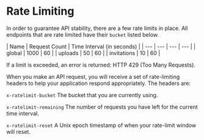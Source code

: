 # Rate Limiting

In order to guarantee API stability, there are a few rate limits in place. All endpoints that are rate limited have their `bucket` listed below. 

| Name | Request Count | Time Interval \(in seconds\) |
| --- | --- | --- | --- |
| global | 1000 | 60 |
| uploads | 50 | 60 |
| invitations | 10 | 60 |

If a limit is exceeded, an error is returned: HTTP 429 \(Too Many Requests\).

When you make an API request, you will receive a set of rate-limiting headers to help your application respond appropriately. The headers are:

`x-ratelimit-bucket` The bucket that you are currently using.

`x-ratelimit-remaining` The number of requests you have left for the current time interval.

`x-ratelimit-reset` A Unix epoch timestamp of when your rate-limit window will reset.
